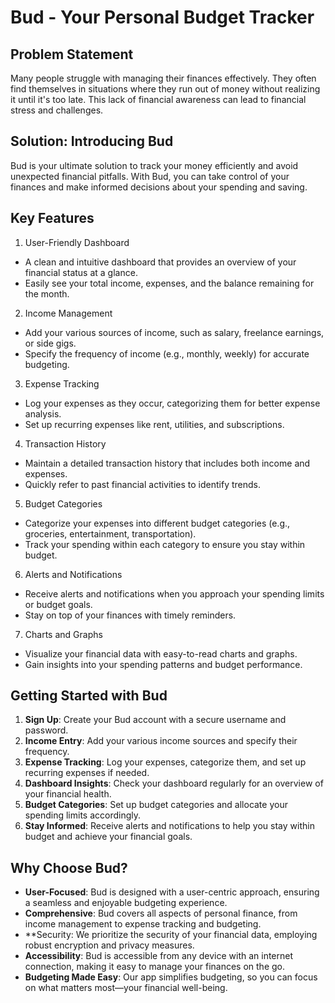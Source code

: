 # Bud - Your Personal Budget Tracker
## Problem Statement
Many people struggle with managing their finances effectively. They often find themselves in situations where they run out of money without realizing it until it's too late. This lack of financial awareness can lead to financial stress and challenges.

## Solution: Introducing Bud
Bud is your ultimate solution to track your money efficiently and avoid unexpected financial pitfalls. With Bud, you can take control of your finances and make informed decisions about your spending and saving.

## Key Features
1. User-Friendly Dashboard
  - A clean and intuitive dashboard that provides an overview of your financial status at a glance.
  - Easily see your total income, expenses, and the balance remaining for the month.
2. Income Management
  - Add your various sources of income, such as salary, freelance earnings, or side gigs.
  - Specify the frequency of income (e.g., monthly, weekly) for accurate budgeting.
3. Expense Tracking
  - Log your expenses as they occur, categorizing them for better expense analysis.
  - Set up recurring expenses like rent, utilities, and subscriptions.
4. Transaction History
  - Maintain a detailed transaction history that includes both income and expenses.
  - Quickly refer to past financial activities to identify trends.
5. Budget Categories
  - Categorize your expenses into different budget categories (e.g., groceries, entertainment, transportation).
  - Track your spending within each category to ensure you stay within budget.
6. Alerts and Notifications
  - Receive alerts and notifications when you approach your spending limits or budget goals.
  - Stay on top of your finances with timely reminders.
7. Charts and Graphs
  - Visualize your financial data with easy-to-read charts and graphs.
  - Gain insights into your spending patterns and budget performance.
  
  
## Getting Started with Bud
1. **Sign Up**: Create your Bud account with a secure username and password.
1. **Income Entry**: Add your various income sources and specify their frequency.
1. **Expense Tracking**: Log your expenses, categorize them, and set up recurring expenses if needed.
1. **Dashboard Insights**: Check your dashboard regularly for an overview of your financial health.
1. **Budget Categories**: Set up budget categories and allocate your spending limits accordingly.
1. **Stay Informed**: Receive alerts and notifications to help you stay within budget and achieve your financial goals.

## Why Choose Bud?
- **User-Focused**: Bud is designed with a user-centric approach, ensuring a seamless and enjoyable budgeting experience.
- **Comprehensive**: Bud covers all aspects of personal finance, from income management to expense tracking and budgeting.
- **Security: We prioritize the security of your financial data, employing robust encryption and privacy measures.
- **Accessibility**: Bud is accessible from any device with an internet connection, making it easy to manage your finances on the go.
- **Budgeting Made Easy**: Our app simplifies budgeting, so you can focus on what matters most—your financial well-being.